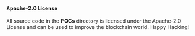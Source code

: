 #### Apache-2.0 License
All source code in the **POCs** directory is licensed under the Apache-2.0 License and can be used to improve the blockchain world. Happy Hacking!
